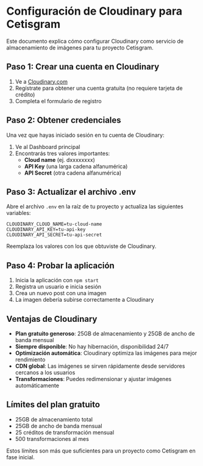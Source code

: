 # Configuración de Cloudinary para Cetisgram

Este documento explica cómo configurar Cloudinary como servicio de almacenamiento de imágenes para tu proyecto Cetisgram.

## Paso 1: Crear una cuenta en Cloudinary

1. Ve a [Cloudinary.com](https://cloudinary.com/users/register/free)
2. Regístrate para obtener una cuenta gratuita (no requiere tarjeta de crédito)
3. Completa el formulario de registro

## Paso 2: Obtener credenciales

Una vez que hayas iniciado sesión en tu cuenta de Cloudinary:

1. Ve al Dashboard principal
2. Encontrarás tres valores importantes:
   - **Cloud name** (ej. dxxxxxxxx)
   - **API Key** (una larga cadena alfanumérica)
   - **API Secret** (otra cadena alfanumérica)

## Paso 3: Actualizar el archivo .env

Abre el archivo `.env` en la raíz de tu proyecto y actualiza las siguientes variables:

```
CLOUDINARY_CLOUD_NAME=tu-cloud-name
CLOUDINARY_API_KEY=tu-api-key
CLOUDINARY_API_SECRET=tu-api-secret
```

Reemplaza los valores con los que obtuviste de Cloudinary.

## Paso 4: Probar la aplicación

1. Inicia la aplicación con `npm start`
2. Registra un usuario e inicia sesión
3. Crea un nuevo post con una imagen
4. La imagen debería subirse correctamente a Cloudinary

## Ventajas de Cloudinary

- **Plan gratuito generoso**: 25GB de almacenamiento y 25GB de ancho de banda mensual
- **Siempre disponible**: No hay hibernación, disponibilidad 24/7
- **Optimización automática**: Cloudinary optimiza las imágenes para mejor rendimiento
- **CDN global**: Las imágenes se sirven rápidamente desde servidores cercanos a los usuarios
- **Transformaciones**: Puedes redimensionar y ajustar imágenes automáticamente

## Límites del plan gratuito

- 25GB de almacenamiento total
- 25GB de ancho de banda mensual
- 25 créditos de transformación mensual
- 500 transformaciones al mes

Estos límites son más que suficientes para un proyecto como Cetisgram en fase inicial.
